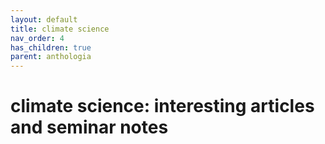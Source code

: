 ```yaml
---
layout: default
title: climate science
nav_order: 4
has_children: true
parent: anthologia
---
```


# climate science: interesting articles and seminar notes



